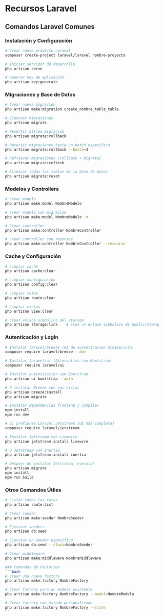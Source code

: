 # Recursos Laravel

## Comandos Laravel Comunes

### Instalación y Configuración
```bash
# Crear nuevo proyecto Laravel
composer create-project laravel/laravel nombre-proyecto

# Iniciar servidor de desarrollo
php artisan serve

# Generar key de aplicación
php artisan key:generate
```

### Migraciones y Base de Datos
```bash
# Crear nueva migración
php artisan make:migration create_nombre_tabla_table

# Ejecutar migraciones
php artisan migrate

# Revertir última migración
php artisan migrate:rollback

# Revertir migraciones hasta un batch específico
php artisan migrate:rollback --batch=3

# Refrescar migraciones (rollback + migrate)
php artisan migrate:refresh

# Eliminar todas las tablas de la base de datos
php artisan migrate:reset
```

### Modelos y Controllers
```bash
# Crear modelo
php artisan make:model NombreModelo

# Crear modelo con migración
php artisan make:model NombreModelo -m

# Crear controller
php artisan make:controller NombreController

# Crear controller con recursos
php artisan make:controller NombreController --resource
```

### Cache y Configuración
```bash
# Limpiar cache
php artisan cache:clear

# Limpiar configuración
php artisan config:clear

# Limpiar rutas
php artisan route:clear

# Limpiar vistas
php artisan view:clear

# Crear enlace simbólico del storage
php artisan storage:link    # Crea un enlace simbólico de public/storage a storage/app/public para archivos públicos
```

### Autenticación y Login
```bash
# Instalar laravel/breeze (UI de autenticación minimalista)
composer require laravel/breeze --dev

# Instalar laravel/ui (Alternativa con Bootstrap)
composer require laravel/ui

# Instalar autenticación con Bootstrap
php artisan ui bootstrap --auth

# O instalar Breeze con sus vistas
php artisan breeze:install
php artisan migrate

# Instalar dependencias frontend y compilar
npm install
npm run dev

# Si prefieres Laravel Jetstream (UI más completa)
composer require laravel/jetstream

# Instalar Jetstream con Livewire
php artisan jetstream:install livewire

# O Jetstream con Inertia
php artisan jetstream:install inertia

# Después de instalar Jetstream, ejecutar
php artisan migrate
npm install
npm run build
```

### Otros Comandos Útiles
```bash
# Listar todas las rutas
php artisan route:list

# Crear seeder
php artisan make:seeder NombreSeeder

# Ejecutar seeders
php artisan db:seed

# Ejecutar un seeder específico
php artisan db:seed --class=NombreSeeder

# Crear middleware
php artisan make:middleware NombreMiddleware

### Comandos de Factories
```bash
# Crear una nueva factory
php artisan make:factory NombreFactory

# Crear factory para un modelo existente
php artisan make:factory NombreFactory --model=NombreModelo

# Crear factory con estado personalizado
php artisan make:factory NombreFactory --state
``
